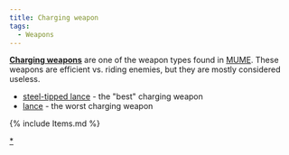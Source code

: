 ```yaml
---
title: Charging weapon
tags:
  - Weapons
---
```

**[Charging weapons](Charging_weapons "wikilink")** are one of the
weapon types found in [MUME](MUME "wikilink"). These weapons are
efficient vs. riding enemies, but they are mostly considered useless.

- [steel-tipped lance](steel-tipped_lance "wikilink") - the "best"
  charging weapon
- [lance](lance "wikilink") - the worst charging weapon

{% include Items.md %}

[\*](Category:_Charging_weapons "wikilink")